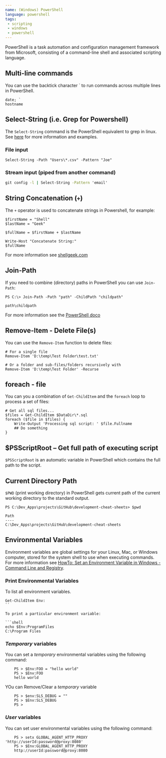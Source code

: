 ```yaml
---
name: (Windows) PowerShell
language: powershell
tags:
 - scripting
 - windows
 - powershell
---
```


PowerShell is a task automation and configuration management framework from Microsoft, consisting of a command-line shell and associated scripting language.
<!--more-->

## Multi-line commands

You can use the backtick character ` to run commands across multiple lines in PowerShell.

```shell
date; `
hostname
```

## Select-String (i.e. Grep for Powershell)

The `Select-String` command is the PowerShell equivalent to grep in linux.
See [here](https://adamtheautomator.com/powershell-grep/) for more information and examples.

### File input

```shell
Select-String -Path "Users\*.csv" -Pattern "Joe"
```

### Stream input (piped from another command)

``` cmd
git config -l | Select-String -Pattern 'email'
```

## String Concatenation (`+`)

The `+` operator is used to concatenate strings in Powershell, for example:

```shell
$firstName = "Shell"
$lastName = "Geek"

$fullName = $firstName + $lastName

Write-Host "Concatenate String:"
$fullName
```

For more information see [shellgeek.com](https://shellgeek.com/powershell-concatenate-string/)

## Join-Path

If you need to combine (directory) paths in PowerShell you can use `Join-Path`:

```shell
PS C:\> Join-Path -Path "path" -ChildPath "childpath"

path\childpath
```

For more information see the [PowerShell doco](https://learn.microsoft.com/en-us/powershell/module/microsoft.powershell.management/join-path.)

## Remove-Item - Delete File(s)

You can use the `Remove-Item` function to delete files:

```shell
# For a single file
Remove-Item 'D:\temp\Test Folder\test.txt'

# Or a folder and sub-files/folders recursively with
Remove-Item 'D:\temp\Test Folder' -Recurse
```

## foreach - file

You can you a combination of `Get-ChildItem` and the `foreach` loop to process a set of files:

```shell
# Get all sql files...
$files = Get-ChildItem $DataDir\*.sql
foreach ($file in $files) {
    Write-Output 'Processing sql script: ' $file.Fullname
    ## Do something
}
```

## $PSScriptRoot – Get full path of executing script

`$PSScriptRoot` is an automatic variable in PowerShell which contains the full path to the script.

## Current Directory Path

`$PWD` (print working directory) in PowerShell gets current path of the current working directory to the standard output.

```shell
PS C:\Dev_Apps\projects\GitHub\development-cheat-sheets> $pwd

Path
----
C:\Dev_Apps\projects\GitHub\development-cheat-sheets

```

## Environmental Variables

Environment variables are global settings for your Linux, Mac, or Windows computer, stored for the system shell to use when executing commands. For more information see [HowTo: Set an Environment Variable in Windows - Command Line and Registry](http://www.dowdandassociates.com/blog/content/howto-set-an-environment-variable-in-windows-command-line-and-registry/).

### Print Environmental Variables

To list all environment variables.

```shell
Get-ChildItem Env:
``

To print a particular environment variable:

```shell
echo $Env:ProgramFiles
C:\Program Files
```

### *Temporary* variables

You can set a *temporary* environmental variables using the following command:

```shell
    PS > $Env:FOO = "hello world"
    PS > $Env:FOO
    hello world
```

YOu can Remove/Clear a *temporary* variable

```shell
    PS > $env:SLS_DEBUG = ""
    PS > $Env:SLS_DEBUG
    PS >
```

### *User* variables

You can set user environmental variables using the following command:

```shell
    PS > setx GLOBAL_AGENT_HTTP_PROXY 'http://userId:password@proxy:8080'
    PS > $Env:GLOBAL_AGENT_HTTP_PROXY
    http://userId:password@proxy:8080
```
